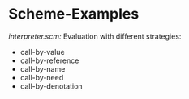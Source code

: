# Scheme-Examples

*interpreter.scm:*  Evaluation with different strategies: 
* call-by-value
* call-by-reference
* call-by-name
* call-by-need
* call-by-denotation

